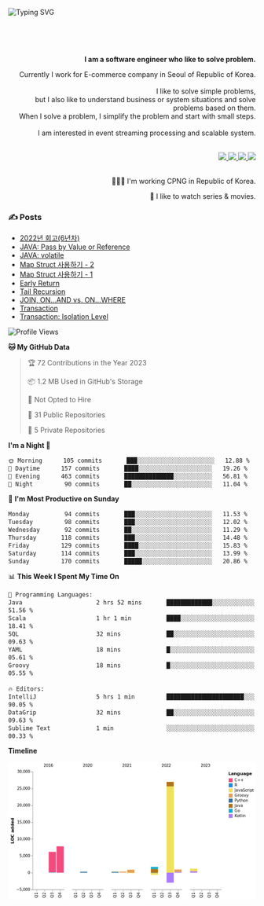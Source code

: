 ![Typing SVG](https://readme-typing-svg.herokuapp.com/?lines=Hello,+I'm+Changkwon+😎&height=150&width=1024&size=40&color=458588&background=282828&center=true&vCenter=true&multiline=false&duration=2000&pause=0)

<div align=right>
  <br/>
  <br/>  
  <br/>
  
  **I am a software engineer who like to solve problem.**<br/>
  
  Currently I work for E-commerce company in Seoul of Republic of Korea.<br/>
  <br/>
  I like to solve simple problems,<br/>
  but I also like to understand business or system situations and solve problems based on them.<br/>
  When I solve a problem, I simplify the problem and start with small steps.<br/>
  <br/>
  I am interested in event streaming processing and scalable system.<br/>
  <br/>
  
  <a href="https://about.spearkkk.dev/" target="_blank">
    <img src="https://img.shields.io/badge/website-305D61.svg?&style=for-the-badge&logo=About.me&logoColor=ffffff&labelColor=305D61&logoWidth=20"/>
  </a>
  <a href="https://www.linkedin.com/in/changkwon-jeong-754376135/" target="_blank">
    <img src="https://img.shields.io/badge/LinkedIn-305D61.svg?&style=for-the-badge&logo=linkedin&logoColor=ffffff&labelColor=305D61&logoWidth=20"/>
  </a>
  <a href="https://about.spearkkk.dev/resume/" target="_blank">
    <img src="https://img.shields.io/badge/resume-305D61.svg?&style=for-the-badge&logo=ReadtheDocs&logoColor=ffffff&labelColor=305D61&logoWidth=20"/>
  </a>
  <a href="https://spearkkk.dev/" target="_blank">
    <img src="https://img.shields.io/badge/blog-305D61.svg?&style=for-the-badge&logo=ReadtheDocs&logoColor=ffffff&labelColor=305D61&logoWidth=20"/>
  </a>
  
  <br/>
  <br/>
  
  👨🏼‍💻 I'm working CPNG in Republic of Korea.
  <br/>
  
  🍿 I like to watch series & movies.
  <br/>

</div>
  
<div align=left>
  
  <div>
    
  ### ✍️ Posts
    
  </div>
  
  <!-- BLOGPOSTS:START -->
- [2022년 회고(6년차)](https://spearkkk.dev/6년차-회고)
- [JAVA: Pass by Value or Reference](https://spearkkk.dev/java-pass-by-value-or-reference)
- [JAVA: volatile](https://spearkkk.dev/java-volatile)
- [Map Struct 사용하기 - 2](https://spearkkk.dev/map-struct-2)
- [Map Struct 사용하기 - 1](https://spearkkk.dev/map-struct-1)
- [Early Return](https://spearkkk.dev/early-return)
- [Tail Recursion](https://spearkkk.dev/tail-recursion)
- [JOIN, ON...AND vs. ON...WHERE](https://spearkkk.dev/join-on-and-on-where)
- [Transaction](https://spearkkk.dev/transaction)
- [Transaction: Isolation Level](https://spearkkk.dev/transaction-isolation-level)
<!-- BLOGPOSTS:END -->

  
<!--START_SECTION:waka-->
![Profile Views](http://img.shields.io/badge/Profile%20Views-0-blue)

**🐱 My GitHub Data** 

> 🏆 72 Contributions in the Year 2023
 > 
> 📦 1.2 MB Used in GitHub's Storage 
 > 
> 🚫 Not Opted to Hire
 > 
> 📜 31 Public Repositories 
 > 
> 🔑 5 Private Repositories  
 > 
**I'm a Night 🦉** 

```text
🌞 Morning      105 commits       ███░░░░░░░░░░░░░░░░░░░░░░   12.88 % 
🌆 Daytime      157 commits       ████░░░░░░░░░░░░░░░░░░░░░   19.26 % 
🌃 Evening      463 commits       ██████████████░░░░░░░░░░░   56.81 % 
🌙 Night         90 commits       ██░░░░░░░░░░░░░░░░░░░░░░░   11.04 % 

```
📅 **I'm Most Productive on Sunday** 

```text
Monday          94 commits       ███░░░░░░░░░░░░░░░░░░░░░░   11.53 % 
Tuesday         98 commits       ███░░░░░░░░░░░░░░░░░░░░░░   12.02 % 
Wednesday       92 commits       ██░░░░░░░░░░░░░░░░░░░░░░░   11.29 % 
Thursday       118 commits       ███░░░░░░░░░░░░░░░░░░░░░░   14.48 % 
Friday         129 commits       ████░░░░░░░░░░░░░░░░░░░░░   15.83 % 
Saturday       114 commits       ███░░░░░░░░░░░░░░░░░░░░░░   13.99 % 
Sunday         170 commits       █████░░░░░░░░░░░░░░░░░░░░   20.86 % 

```


📊 **This Week I Spent My Time On** 

```text
💬 Programming Languages: 
Java                     2 hrs 52 mins       █████████████░░░░░░░░░░░░   51.56 % 
Scala                    1 hr 1 min          ████░░░░░░░░░░░░░░░░░░░░░   18.41 % 
SQL                      32 mins             ██░░░░░░░░░░░░░░░░░░░░░░░   09.63 % 
YAML                     18 mins             █░░░░░░░░░░░░░░░░░░░░░░░░   05.61 % 
Groovy                   18 mins             █░░░░░░░░░░░░░░░░░░░░░░░░   05.55 % 

🔥 Editors: 
IntelliJ                 5 hrs 1 min         ██████████████████████░░░   90.05 % 
DataGrip                 32 mins             ██░░░░░░░░░░░░░░░░░░░░░░░   09.63 % 
Sublime Text             1 min               ░░░░░░░░░░░░░░░░░░░░░░░░░   00.33 % 

```

**Timeline**

![Chart not found](https://raw.githubusercontent.com/spearkkk/spearkkk/main/charts/bar_graph.png) 


<!--END_SECTION:waka-->
</div>

